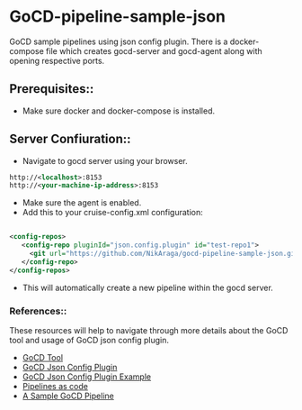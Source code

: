 # GoCD-pipeline-sample-json
GoCD sample pipelines using json config plugin. 
There is a docker-compose file which creates gocd-server and gocd-agent along with opening respective ports.

## Prerequisites::
 - Make sure docker and docker-compose is installed.

 
## Server Confiuration::
 - Navigate to gocd server using your browser.
```xml
http://<localhost>:8153
http://<your-machine-ip-address>:8153
```
 - Make sure the agent is enabled. 
 - Add this to your cruise-config.xml configuration:
```xml

<config-repos>
   <config-repo pluginId="json.config.plugin" id="test-repo1">
     <git url="https://github.com/NikAraga/gocd-pipeline-sample-json.git" />
   </config-repo>
</config-repos>
```
 - This will automatically create a new pipeline within the gocd server.

### References::
 These resources will help to navigate through more details about the GoCD tool and usage of GoCD json config plugin.
  - [GoCD Tool](https://www.gocd.org/)
  - [GoCD Json Config Plugin](https://github.com/tomzo/gocd-json-config-plugin)
  - [GoCD Json Config Plugin Example](https://github.com/tomzo/gocd-json-config-example)
  - [Pipelines as code](https://docs.gocd.org/current/advanced_usage/pipelines_as_code.html)
  - [A Sample GoCD Pipeline](https://pnguyen.io/posts/a-sample-gocd-pipeline)
